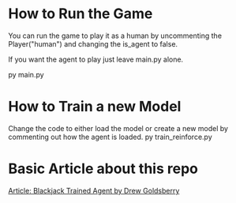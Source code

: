 # How to Run the Game
You can run the game to play it as a human by uncommenting the Player("human") and changing the is_agent to false.

If you want the agent to play just leave main.py alone. 

py main.py

# How to Train a new Model
Change the code to either load the model or create a new model by commenting out how the agent is loaded.
py train_reinforce.py

# Basic Article about this repo

[Article: Blackjack Trained Agent by Drew Goldsberry](https://www.drewgoldsberry.com/posts/blackjack-trained-agent)